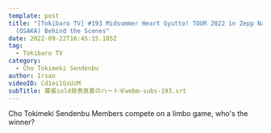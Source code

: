 ```yaml
---
template: post
title: "[Tokibaro TV] #193 Midsummer Heart Gyutto! TOUR 2022 in Zepp Namba
  (OSAKA) Behind the Scenes"
date: 2022-09-22T16:45:15.105Z
tag:
  - Tokibaro TV
category:
  - Cho Tokimeki Sendenbu
author: Irsan
videoID: Cd1ei1GsUzM
subTitle: 幕張sold発表真夏のハートギwebm-subs-193.srt
---
```

Cho Tokimeki Sendenbu Members compete on a limbo game, who's the winner?